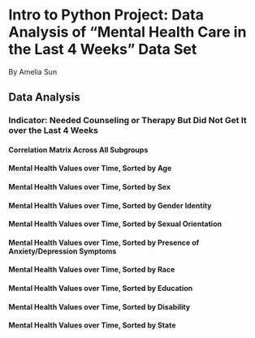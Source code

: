 # Intro to Python Project: Data Analysis of “Mental Health Care in the Last 4 Weeks” Data Set
By Amelia Sun

## Data Analysis

### Indicator: Needed Counseling or Therapy But Did Not Get It over the Last 4 Weeks

#### Correlation Matrix Across All Subgroups

#### Mental Health Values over Time, Sorted by Age

#### Mental Health Values over Time, Sorted by Sex

#### Mental Health Values over Time, Sorted by Gender Identity

#### Mental Health Values over Time, Sorted by Sexual Orientation

#### Mental Health Values over Time, Sorted by Presence of Anxiety/Depression Symptoms

#### Mental Health Values over Time, Sorted by Race

#### Mental Health Values over Time, Sorted by Education

#### Mental Health Values over Time, Sorted by Disability

#### Mental Health Values over Time, Sorted by State
